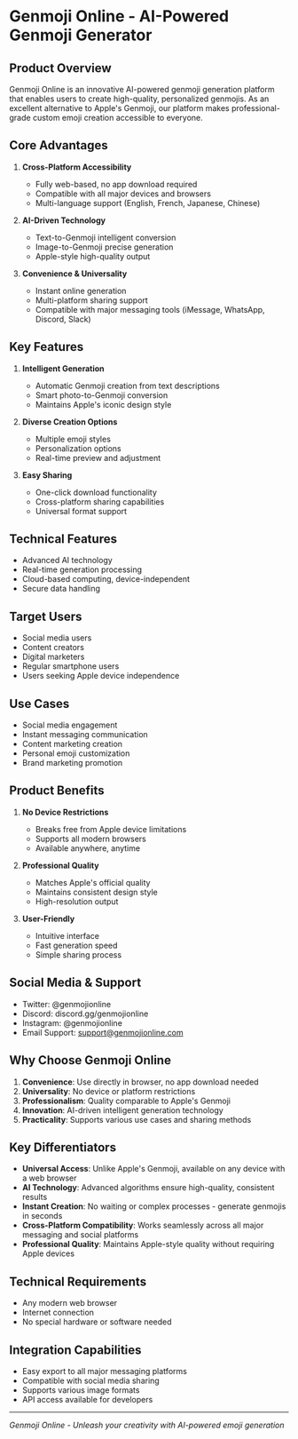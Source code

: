 # Genmoji Online - AI-Powered Genmoji Generator

## Product Overview
Genmoji Online is an innovative AI-powered genmoji generation platform that enables users to create high-quality, personalized genmojis. As an excellent alternative to Apple's Genmoji, our platform makes professional-grade custom emoji creation accessible to everyone.

## Core Advantages
1. **Cross-Platform Accessibility**
   - Fully web-based, no app download required
   - Compatible with all major devices and browsers
   - Multi-language support (English, French, Japanese, Chinese)

2. **AI-Driven Technology**
   - Text-to-Genmoji intelligent conversion
   - Image-to-Genmoji precise generation
   - Apple-style high-quality output

3. **Convenience & Universality**
   - Instant online generation
   - Multi-platform sharing support
   - Compatible with major messaging tools (iMessage, WhatsApp, Discord, Slack)

## Key Features
1. **Intelligent Generation**
   - Automatic Genmoji creation from text descriptions
   - Smart photo-to-Genmoji conversion
   - Maintains Apple's iconic design style

2. **Diverse Creation Options**
   - Multiple emoji styles
   - Personalization options
   - Real-time preview and adjustment

3. **Easy Sharing**
   - One-click download functionality
   - Cross-platform sharing capabilities
   - Universal format support

## Technical Features
- Advanced AI technology
- Real-time generation processing
- Cloud-based computing, device-independent
- Secure data handling

## Target Users
- Social media users
- Content creators
- Digital marketers
- Regular smartphone users
- Users seeking Apple device independence

## Use Cases
- Social media engagement
- Instant messaging communication
- Content marketing creation
- Personal emoji customization
- Brand marketing promotion

## Product Benefits
1. **No Device Restrictions**
   - Breaks free from Apple device limitations
   - Supports all modern browsers
   - Available anywhere, anytime

2. **Professional Quality**
   - Matches Apple's official quality
   - Maintains consistent design style
   - High-resolution output

3. **User-Friendly**
   - Intuitive interface
   - Fast generation speed
   - Simple sharing process

## Social Media & Support
- Twitter: @genmojionline
- Discord: discord.gg/genmojionline
- Instagram: @genmojionline
- Email Support: support@genmojionline.com

## Why Choose Genmoji Online
1. **Convenience**: Use directly in browser, no app download needed
2. **Universality**: No device or platform restrictions
3. **Professionalism**: Quality comparable to Apple's Genmoji
4. **Innovation**: AI-driven intelligent generation technology
5. **Practicality**: Supports various use cases and sharing methods

## Key Differentiators
- **Universal Access**: Unlike Apple's Genmoji, available on any device with a web browser
- **AI Technology**: Advanced algorithms ensure high-quality, consistent results
- **Instant Creation**: No waiting or complex processes - generate genmojis in seconds
- **Cross-Platform Compatibility**: Works seamlessly across all major messaging and social platforms
- **Professional Quality**: Maintains Apple-style quality without requiring Apple devices

## Technical Requirements
- Any modern web browser
- Internet connection
- No special hardware or software needed

## Integration Capabilities
- Easy export to all major messaging platforms
- Compatible with social media sharing
- Supports various image formats
- API access available for developers

---

*Genmoji Online - Unleash your creativity with AI-powered emoji generation*